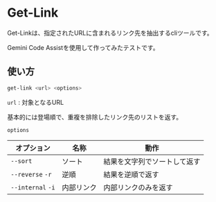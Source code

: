 
# Get-Link

Get-Linkは、指定されたURLに含まれるリンク先を抽出するcliツールです。

Gemini Code Assistを使用して作ってみたテストです。

## 使い方

```sh
get-link <url> <options>
```

`url` : 対象となるURL

基本的には登場順で、重複を排除したリンク先のリストを返す。

`options`

オプション | 名称 | 動作
-- | -- | --
`--sort` | ソート | 結果を文字列でソートして返す
`--reverse` `-r` | 逆順 | 結果を逆順で返す
`--internal` `-i` | 内部リンク | 内部リンクのみを返す


